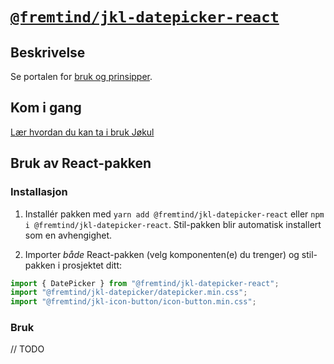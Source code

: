 # [`@fremtind/jkl-datepicker-react`](https://jokul.fremtind.no/komponenter/datepicker)

## Beskrivelse

Se portalen for [bruk og prinsipper](https://jokul.fremtind.no/komponenter/datepicker).

## Kom i gang

[Lær hvordan du kan ta i bruk Jøkul](https://jokul.fremtind.no/developer/getting-started/)

## Bruk av React-pakken

### Installasjon

1. Installér pakken med `yarn add @fremtind/jkl-datepicker-react` eller `npm i @fremtind/jkl-datepicker-react`. Stil-pakken blir automatisk installert som en avhengighet.

2. Importer _både_ React-pakken (velg komponenten(e) du trenger) og stil-pakken i prosjektet ditt:

```js
import { DatePicker } from "@fremtind/jkl-datepicker-react";
import "@fremtind/jkl-datepicker/datepicker.min.css";
import "@fremtind/jkl-icon-button/icon-button.min.css";
```

### Bruk

// TODO
